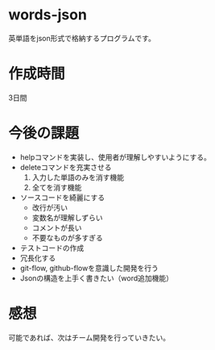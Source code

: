 # words-json
英単語をjson形式で格納するプログラムです。
# 作成時間
3日間
# 今後の課題
- helpコマンドを実装し、使用者が理解しやすいようにする。
- deleteコマンドを充実させる
    1. 入力した単語のみを消す機能
    2. 全てを消す機能
- ソースコードを綺麗にする
    - 改行が汚い
    - 変数名が理解しずらい
    - コメントが長い
    - 不要なものが多すぎる
- テストコードの作成
- 冗長化する
- git-flow, github-flowを意識した開発を行う
- Jsonの構造を上手く書きたい（word追加機能）
# 感想
可能であれば、次はチーム開発を行っていきたい。
